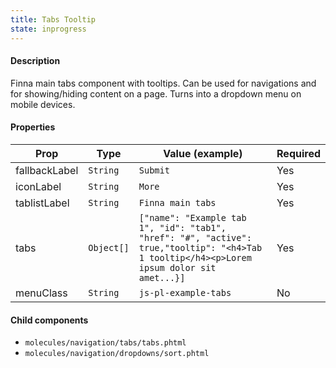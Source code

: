 ```yaml
---
title: Tabs Tooltip
state: inprogress
---
```


#### Description

Finna main tabs component with tooltips. Can be used for navigations and for showing/hiding content on a page. Turns into a dropdown menu on mobile devices.

#### Properties

| Prop          | Type       | Value (example)                                                                                                                            | Required |
| ------------- | ---------- | ------------------------------------------------------------------------------------------------------------------------------------------ | -------- |
| fallbackLabel | `String`   | `Submit`                                                                                                                                   | Yes      |
| iconLabel     | `String`   | `More`                                                                                                                                     | Yes      |
| tablistLabel  | `String`   | `Finna main tabs`                                                                                                                          | Yes      |
| tabs          | `Object[]` | `["name": "Example tab 1", "id": "tab1", "href": "#", "active": true,"tooltip": "<h4>Tab 1 tooltip</h4><p>Lorem ipsum dolor sit amet...}]` | Yes      |
| menuClass     | `String`   | `js-pl-example-tabs`                                                                                                                       | No       |

#### Child components

- `molecules/navigation/tabs/tabs.phtml`
- `molecules/navigation/dropdowns/sort.phtml`
